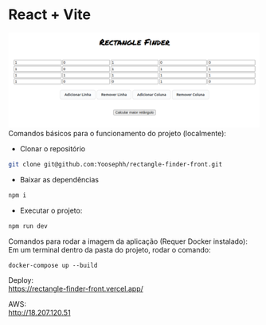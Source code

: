 # React + Vite
![Image](./src/assets/rectangle-finder.png "Image")
Comandos básicos para o funcionamento do projeto (localmente):<br/>
 * Clonar o repositório
```bash
git clone git@github.com:Yoosephh/rectangle-finder-front.git
```
* Baixar as dependências
```bash
npm i
```
* Executar o projeto:
```bash
npm run dev
```

Comandos para rodar a imagem da aplicação (Requer Docker instalado): <br />
Em um terminal dentro da pasta do projeto, rodar o comando:
```dockerfile
docker-compose up --build
```

Deploy: <br />
https://rectangle-finder-front.vercel.app/

AWS: <br />
http://18.207.120.51
